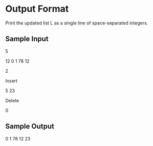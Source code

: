 # Output Format

Print the updated list L as a single line of space-separated integers.

## Sample Input

5

12 0 1 78 12

2

Insert

5 23

Delete

0

## Sample Output


0 1 78 12 23
